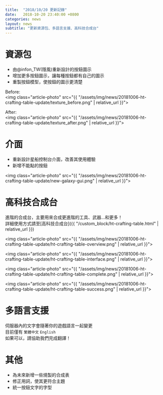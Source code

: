 ```yaml
---
title:  "2018/10/20 更新記錄"
date:   2018-10-20 23:40:00 +0800
categories: news
layout: news
subtitle: "更新資源包、多語言支援、高科技合成台"
---
```


# 資源包

* 由@infon_TW(隱風)重新設計的按鈕圖示
* 增加更多按鈕圖示，讓每種按鈕都有自己的圖示
* 重製按鈕模型，使按鈕的圖示更清楚

Before:  
<img class="article-photo" src="{{ "/assets/img/news/20181006-ht-crafting-table-update/texture_before.png" | relative_url }}">  

After:  
<img class="article-photo" src="{{ "/assets/img/news/20181006-ht-crafting-table-update/texture_after.png" | relative_url }}">

# 介面

* 重新設計星船控制台介面，改善其使用體驗
* 新增不能點的按鈕

<img class="article-photo" src="{{ "/assets/img/news/20181006-ht-crafting-table-update/new-galaxy-gui.png" | relative_url }}">

# 高科技合成台

進階的合成台，主要用來合成更進階的工具、武器...和更多！  
詳細使用方式請至[高科技合成台]({{ "/custom_block/ht-crafting-table.html" | relative_url }})

<img class="article-photo" src="{{ "/assets/img/news/20181006-ht-crafting-table-update/ht-crafting-table-overview.png" | relative_url }}">

<img class="article-photo" src="{{ "/assets/img/news/20181006-ht-crafting-table-update/ht-crafting-table-interface.png" | relative_url }}">

<img class="article-photo" src="{{ "/assets/img/news/20181006-ht-crafting-table-update/ht-crafting-table-complete.png" | relative_url }}">

<img class="article-photo" src="{{ "/assets/img/news/20181006-ht-crafting-table-update/ht-crafting-table-success.png" | relative_url }}">

# 多語言支援

伺服器內的文字會隨著你的遊戲語言一起變更  
目前僅有 `繁體中文` `English`  
如果可以，請協助我們完成翻譯！

# 其他

* 為未來新增一些燒製的合成表
* 修正用詞，使其更符合主題
* 統一按鈕文字的字型
